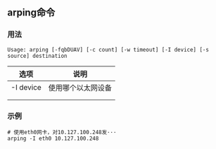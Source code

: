 ## arping命令

### 用法
```
Usage: arping [-fqbDUAV] [-c count] [-w timeout] [-I device] [-s source] destination
```

| 选项      | 说明               |
| --------- | ------------------ |
| -I device | 使用哪个以太网设备 |
|           |                    |
|           |                    |

### 示例
~~~shell
# 使用eth0网卡，对10.127.100.248发···
arping -I eth0 10.127.100.248
~~~

